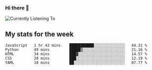 ### Hi there 👋

![Currently Listening To](https://lastfm-recently-played.vercel.app/api?user=lynziee)

## My stats for the week
<!--START_SECTION:waka-->

```text
JavaScript   1 hr 43 mins    ███████████░░░░░░░░░░░░░░   44.31 %
Python       49 mins         █████▒░░░░░░░░░░░░░░░░░░░   21.16 %
HTML         34 mins         ███▓░░░░░░░░░░░░░░░░░░░░░   14.57 %
CSS          28 mins         ███░░░░░░░░░░░░░░░░░░░░░░   12.19 %
YAML         18 mins         ██░░░░░░░░░░░░░░░░░░░░░░░   07.77 %
```

<!--END_SECTION:waka-->
